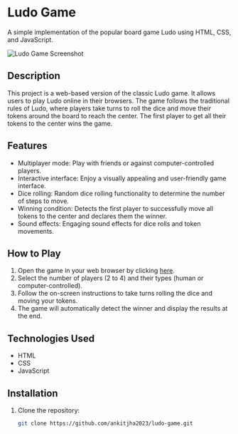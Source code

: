 # Ludo Game

A simple implementation of the popular board game Ludo using HTML, CSS, and JavaScript.

![Ludo Game Screenshot](screenshot.png)

## Description

This project is a web-based version of the classic Ludo game. It allows users to play Ludo online in their browsers. The game follows the traditional rules of Ludo, where players take turns to roll the dice and move their tokens around the board to reach the center. The first player to get all their tokens to the center wins the game.

## Features

- Multiplayer mode: Play with friends or against computer-controlled players.
- Interactive interface: Enjoy a visually appealing and user-friendly game interface.
- Dice rolling: Random dice rolling functionality to determine the number of steps to move.
- Winning condition: Detects the first player to successfully move all tokens to the center and declares them the winner.
- Sound effects: Engaging sound effects for dice rolls and token movements.

## How to Play

1. Open the game in your web browser by clicking [here](https://example.com).
2. Select the number of players (2 to 4) and their types (human or computer-controlled).
3. Follow the on-screen instructions to take turns rolling the dice and moving your tokens.
4. The game will automatically detect the winner and display the results at the end.

## Technologies Used

- HTML
- CSS
- JavaScript

## Installation

1. Clone the repository:

   ```bash
   git clone https://github.com/ankitjha2023/ludo-game.git
